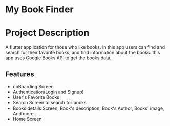 # My Book Finder

# Project Description

A flutter application for those who like books. In this app users can find and search for their favorite books, and find information about the books. this app uses Google Books API to get the books data.

## Features

- onBoarding Screen
- Authentication(Login and Signup)
- User's Favorite Books
- Search Screen to search for books
- Books details Screen, Book's description, Book's Author, Books' image, And more.....
- Home Screen

